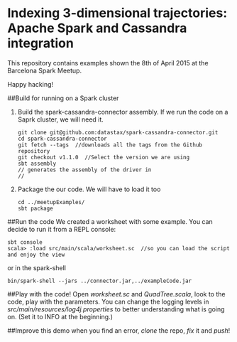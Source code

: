 # Indexing 3-dimensional trajectories: Apache Spark and Cassandra integration
This repository contains examples shown  the 8th of April 2015 at the Barcelona Spark Meetup. 

Happy hacking!

##Build for running on a Spark cluster
1. Build the spark-cassandra-connector assembly. If we run the code on a Saprk cluster, we will need it. 

   ```
   git clone git@github.com:datastax/spark-cassandra-connector.git
   cd spark-cassandra-connector
   git fetch --tags  //downloads all the tags from the Github repository
   git checkout v1.1.0  //Select the version we are using
   sbt assembly   
   // generates the assembly of the driver in
   //
   ```
2. Package the our code. We will have to load it too
   ```
   cd ../meetupExamples/
   sbt package
   ```
   
##Run the code
We created a worksheet with some example. You can decide to run it from a REPL console: 

   ```
   sbt console
   scala> :load src/main/scala/worksheet.sc  //so you can load the script and enjoy the view
   ``` 
   or in the spark-shell
   ```
   bin/spark-shell --jars ../connector.jar,../exampleCode.jar

   ```
##Play with the code!
   Open *worksheet.sc* and *QuadTree.scala*, look to the code, play with the parameters. 
   You can change the logging levels in *src/main/resources/log4j.properties* to better understanding what is going on. (Set it to INFO at the beginning.)
   
##Improve this demo
when you find an error, *clone* the repo, *fix* it and *push*!
  

